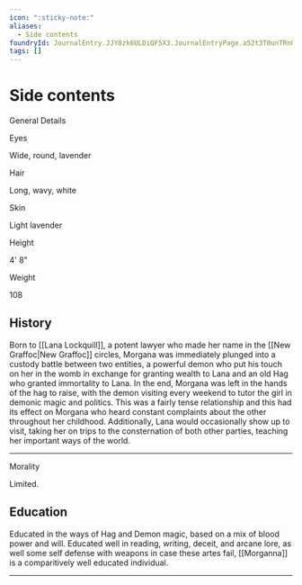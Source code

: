 ```yaml
---
icon: ":sticky-note:"
aliases:
  - Side contents
foundryId: JournalEntry.JJY8zk6ULDiQF5X3.JournalEntryPage.a52t3T0unTRnOEM0
tags: []
---
```


# Side contents
General Details

Eyes

Wide, round, lavender

Hair

Long, wavy, white

Skin

Light lavender

Height

4' 8"

Weight

108

## History

Born to [[Lana Lockquill]], a potent lawyer who made her name in the [[New Graffoc|New Graffoc]] circles, Morgana was immediately plunged into a custody battle between two entities, a powerful demon who put his touch on her in the womb in exchange for granting wealth to Lana and an old Hag who granted immortality to Lana. In the end, Morgana was left in the hands of the hag to raise, with the demon visiting every weekend to tutor the girl in demonic magic and politics. This was a fairly tense relationship and this had its effect on Morgana who heard constant complaints about the other throughout her childhood. Additionally, Lana would occasionally show up to visit, taking her on trips to the consternation of both other parties, teaching her important ways of the world.

* * *

Morality

Limited.

## Education

Educated in the ways of Hag and Demon magic, based on a mix of blood power and will. Educated well in reading, writing, deceit, and arcane lore, as well some self defense with weapons in case these artes fail, [[Morganna]] is a comparitively well educated individual.

* * *
